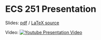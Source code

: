 # ECS 251 Presentation

Slides: [pdf](Presentation.pdf) / [LaTeX source](Presentation.tex)

Video: [![Youtube Presentation Video](http://img.youtube.com/vi/xtCWZYDGeAk/0.jpg)](http://www.youtube.com/watch?v=xtCWZYDGeAk)
